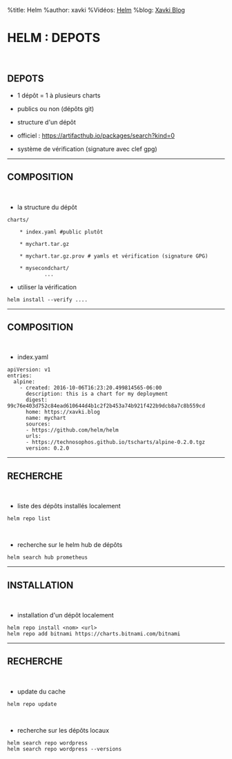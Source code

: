 %title: Helm
%author: xavki
%Vidéos: [Helm]()
%blog: [Xavki Blog](https://xavki.blog)


# HELM : DEPOTS


<br>

## DEPOTS

* 1 dépôt = 1 à plusieurs charts

* publics ou non (dépôts git)

* structure d'un dépôt

* officiel : https://artifacthub.io/packages/search?kind=0

* système de vérification (signature avec clef gpg)


---------------------------------------------------------------------------------------

## COMPOSITION


<br>

* la structure du dépôt

```
charts/

	* index.yaml #public plutôt

	* mychart.tar.gz

	* mychart.tar.gz.prov # yamls et vérification (signature GPG)

	* mysecondchart/
			...
```

* utiliser la vérification

```
helm install --verify ....
```

---------------------------------------------------------------------------------------

## COMPOSITION


<br>

* index.yaml

```
apiVersion: v1
entries:
  alpine:
    - created: 2016-10-06T16:23:20.499814565-06:00
      description: this is a chart for my deployment
      digest: 99c76e403d752c84ead610644d4b1c2f2b453a74b921f422b9dcb8a7c8b559cd
      home: https://xavki.blog
      name: mychart
      sources:
      - https://github.com/helm/helm
      urls:
      - https://technosophos.github.io/tscharts/alpine-0.2.0.tgz
      version: 0.2.0
```


---------------------------------------------------------------------------------------

## RECHERCHE


<br>

* liste des dépôts installés localement

```
helm repo list
```

<br>

* recherche sur le helm hub de dépôts

```
helm search hub prometheus
```

---------------------------------------------------------------------------------------

## INSTALLATION

<br>

* installation d'un dépôt localement

```
helm repo install <nom> <url>
helm repo add bitnami https://charts.bitnami.com/bitnami
```

---------------------------------------------------------------------------------------

## RECHERCHE


<br>

* update du cache

```
helm repo update
```


<br>

* recherche sur les dépôts locaux

```
helm search repo wordpress
helm search repo wordpress --versions
```

